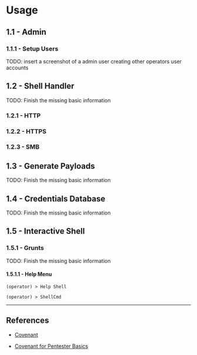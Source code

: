 # Usage

## 1.1 - Admin

### 1.1.1 - Setup Users

TODO: insert a screenshot of a admin user creating other operators user accounts

## 1.2 - Shell Handler

TODO: Finish the missing basic information

### 1.2.1 - HTTP

### 1.2.2 - HTTPS

### 1.2.3 - SMB

## 1.3 - Generate Payloads

TODO: Finish the missing basic information

## 1.4 - Credentials Database

TODO: Finish the missing basic information

## 1.5 - Interactive Shell

### 1.5.1 - Grunts

TODO: Finish the missing basic information

#### 1.5.1.1 - Help Menu

`(operator) > Help Shell`

`(operator) > ShellCmd`

---
## References

* [Covenant](https://github.com/cobbr/Covenant/wiki)

* [Covenant for Pentester Basics](https://www.hackingarticles.in/covenant-for-pentester-basics/)